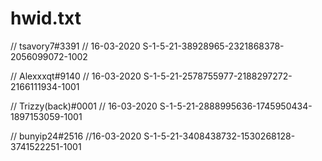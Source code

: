 # hwid.txt
// tsavory7#3391
// 16-03-2020
S-1-5-21-38928965-2321868378-2056099072-1002

// Alexxxqt#9140
// 16-03-2020
S-1-5-21-2578755977-2188297272-2166111934-1001

// Trizzy(back)#0001
// 16-03-2020
S-1-5-21-2888995636-1745950434-1897153059-1001

// bunyip24#2516
//16-03-2020
S-1-5-21-3408438732-1530268128-3741522251-1001
